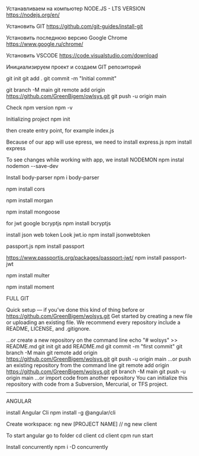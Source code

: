Устанавливаем на компьютер NODE.JS - LTS VERSION
https://nodejs.org/en/

Установить GIT
https://github.com/git-guides/install-git

Установить последнюю версию Google Chrome
https://www.google.ru/chrome/

Установить VSCODE
https://code.visualstudio.com/download

Инициализируем проект и создаем GIT репозиторий

git init
git add .
git commit -m "Initial commit"

<!-- project url для GIT, в нашем случае # node_express_angular_fs -->

git branch -M main
git remote add origin https://github.com/GreenBigem/owlsys.git <!-- git remote add origin <project url> -->
git push -u origin main

<!-- Создаем .gitignore, чтобы не отправлять в репощиторий не нужные файлы. -->

Check npm version
npm -v

Initializing project
npm init

then create entry point, for example index.js

Because of our app will use epress, we need to install express.js
npm install express

To see changes while working with app, we install NODEMON
npm instal nodemon --save-dev

Install body-parser
npm i body-parser

npm install cors

npm install morgan

npm install mongoose

for jwt
google bcryptjs
npm install bcryptjs

install json web token
Look jwt.io
npm install jsonwebtoken

passport.js
npm install passport

https://www.passportjs.org/packages/passport-jwt/
npm install passport-jwt

npm install multer

npm install moment

FULL GIT

Quick setup — if you’ve done this kind of thing before
or
https://github.com/GreenBigem/wolsys.git
Get started by creating a new file or uploading an existing file. We recommend every repository include a README, LICENSE, and .gitignore.

…or create a new repository on the command line
echo "# wolsys" >> README.md
git init
git add README.md
git commit -m "first commit"
git branch -M main
git remote add origin https://github.com/GreenBigem/wolsys.git
git push -u origin main
…or push an existing repository from the command line
git remote add origin https://github.com/GreenBigem/wolsys.git
git branch -M main
git push -u origin main
…or import code from another repository
You can initialize this repository with code from a Subversion, Mercurial, or TFS project.

---

ANGULAR

install Angular Cli
npm install -g @angular/cli

Create workspace:
ng new [PROJECT NAME] // ng new client

To start angular go to folder cd client
cd client
cpm run start

Install concurrently
npm i -D concurrently
